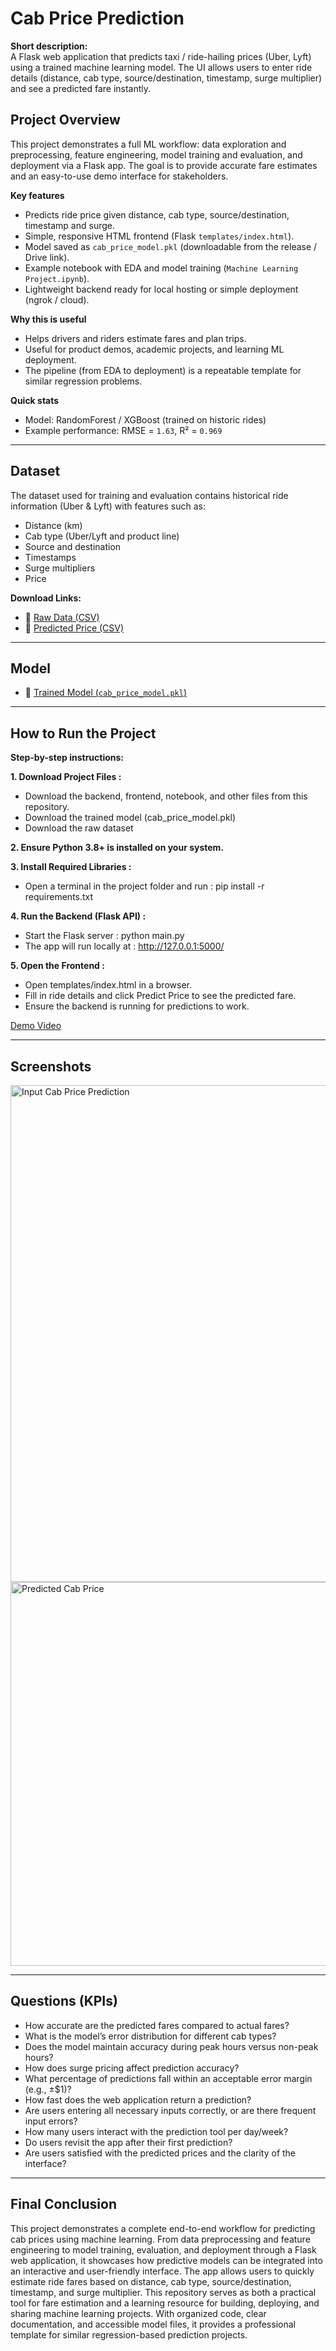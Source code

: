 # Cab Price Prediction

**Short description:**  
A Flask web application that predicts taxi / ride-hailing prices (Uber, Lyft) using a trained machine learning model. The UI allows users to enter ride details (distance, cab type, source/destination, timestamp, surge multiplier) and see a predicted fare instantly.

## Project Overview
This project demonstrates a full ML workflow: data exploration and preprocessing, feature engineering, model training and evaluation, and deployment via a Flask app. The goal is to provide accurate fare estimates and an easy-to-use demo interface for stakeholders.

**Key features**
- Predicts ride price given distance, cab type, source/destination, timestamp and surge.
- Simple, responsive HTML frontend (Flask `templates/index.html`).
- Model saved as `cab_price_model.pkl` (downloadable from the release / Drive link).
- Example notebook with EDA and model training (`Machine Learning Project.ipynb`).
- Lightweight backend ready for local hosting or simple deployment (ngrok / cloud).

**Why this is useful**
- Helps drivers and riders estimate fares and plan trips.
- Useful for product demos, academic projects, and learning ML deployment.
- The pipeline (from EDA to deployment) is a repeatable template for similar regression problems.

**Quick stats**  
- Model: RandomForest / XGBoost (trained on historic rides)  
- Example performance: RMSE = `1.63`, R² = `0.969`  

---
## Dataset

The dataset used for training and evaluation contains historical ride information (Uber & Lyft) with features such as:

- Distance (km)
- Cab type (Uber/Lyft and product line)
- Source and destination
- Timestamps
- Surge multipliers
- Price

**Download Links:**
- 📂 [Raw Data (CSV)](https://drive.google.com/file/d/1QqiydMw3WgQwM4TW102yV6DIzsj8nWNL/view?usp=sharing)  
- 📂 [Predicted Price (CSV)](https://drive.google.com/file/d/1wY2eSUa3pdJPbFn6RETxnWPiYI_4weqj/view?usp=sharing)

---
## Model

- 📂 [Trained Model (`cab_price_model.pkl`)](https://drive.google.com/file/d/1abw48Qjhx4enzQjalfk5IoOuW6Lkxa7l/view?usp=sharing)
---
## How to Run the Project

**Step-by-step instructions:**

**1. Download Project Files :**
- Download the backend, frontend, notebook, and other files from this repository.
- Download the trained model (cab_price_model.pkl)
- Download the raw dataset

**2. Ensure Python 3.8+ is installed on your system.**

**3. Install Required Libraries :**
- Open a terminal in the project folder and run : pip install -r requirements.txt

**4. Run the Backend (Flask API) :**
- Start the Flask server : python main.py
- The app will run locally at : http://127.0.0.1:5000/

**5. Open the Frontend :**
- Open templates/index.html in a browser.
- Fill in ride details and click Predict Price to see the predicted fare.
- Ensure the backend is running for predictions to work.
  
<a href="https://github.com/Surajsuri0/cab_price_prediction_ML/blob/main/Screenshots/Cab%20Price%20Prediction.mp4">Demo Video</a>

---
## Screenshots
<img width="634" height="795" alt="Input Cab Price Prediction" src="https://github.com/user-attachments/assets/fc7f6869-485e-4226-83ef-04fe5e1cb3fa" />
<img width="1038" height="614" alt="Predicted Cab Price" src="https://github.com/user-attachments/assets/5045c4d4-5e0c-4402-996f-550bbf608591" />

---
## Questions (KPIs)
- How accurate are the predicted fares compared to actual fares?
- What is the model’s error distribution for different cab types?
- Does the model maintain accuracy during peak hours versus non-peak hours?
- How does surge pricing affect prediction accuracy?
- What percentage of predictions fall within an acceptable error margin (e.g., ±$1)?
- How fast does the web application return a prediction?
- Are users entering all necessary inputs correctly, or are there frequent input errors?
- How many users interact with the prediction tool per day/week?
- Do users revisit the app after their first prediction?
- Are users satisfied with the predicted prices and the clarity of the interface?

---
## Final Conclusion
This project demonstrates a complete end-to-end workflow for predicting cab prices using machine learning. From data preprocessing and feature engineering to model training, evaluation, and deployment through a Flask web application, it showcases how predictive models can be integrated into an interactive and user-friendly interface. The app allows users to quickly estimate ride fares based on distance, cab type, source/destination, timestamp, and surge multiplier. This repository serves as both a practical tool for fare estimation and a learning resource for building, deploying, and sharing machine learning projects. With organized code, clear documentation, and accessible model files, it provides a professional template for similar regression-based prediction projects.
